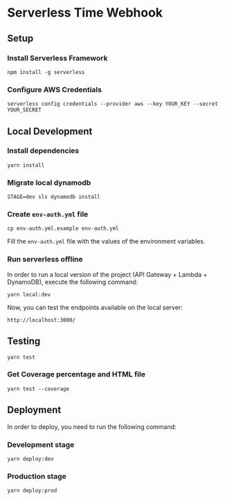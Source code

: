 # Serverless Time Webhook

## Setup

### Install Serverless Framework

```
npm install -g serverless
```

### Configure AWS Credentials

```
serverless config credentials --provider aws --key YOUR_KEY --secret YOUR_SECRET
```

## Local Development

### Install dependencies

```
yarn install
```

### Migrate local dynamodb

```
STAGE=dev sls dynamodb install
```

### Create `env-auth.yml` file

```
cp env-auth.yml.example env-auth.yml
```

Fill the `env-auth.yml` file with the values of the environment variables.

### Run serverless offline

In order to run a local version of the project (API Gateway + Lambda + DynamoDB), execute the following command:

```
yarn local:dev
```

Now, you can test the endpoints available on the local server:

```
http://localhost:3000/
```

## Testing

```
yarn test
```

### Get Coverage percentage and HTML file

```
yarn test --coverage
```

## Deployment

In order to deploy, you need to run the following command:

### Development stage

```
yarn deploy:dev
```

### Production stage

```
yarn deploy:prod
```

